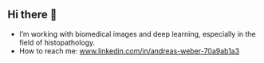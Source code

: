 ## Hi there 👋

<!--
**andreasweb/andreasweb** is a ✨ _special_ ✨ repository because its `README.md` (this file) appears on your GitHub profile.

- 🔭 I’m working with biomedical images and deep learning, especially in the field of histopathology.
- 📫 How to reach me: www.linkedin.com/in/andreas-weber-70a9ab1a3
-->

- I’m working with biomedical images and deep learning, especially in the field of histopathology.
- How to reach me: www.linkedin.com/in/andreas-weber-70a9ab1a3
